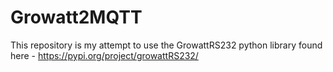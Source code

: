 # Growatt2MQTT
This repository is my attempt to use the GrowattRS232 python library found here - https://pypi.org/project/growattRS232/
